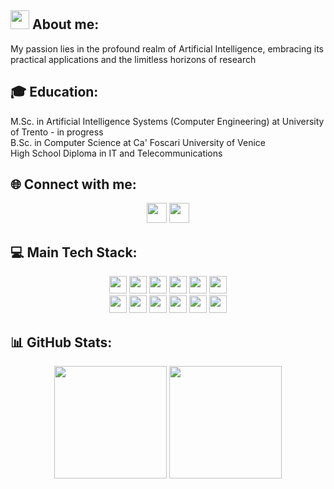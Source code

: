 ## <img src = "https://raw.githubusercontent.com/MartinHeinz/MartinHeinz/master/wave.gif" width = 30px> About me:
My passion lies in the profound realm of Artificial Intelligence, embracing its practical applications and the limitless horizons of research
## 🎓 Education:
M.Sc. in Artificial Intelligence Systems (Computer Engineering) at University of Trento - in progress 
<br>
B.Sc. in Computer Science at Ca' Foscari University of Venice
<br>
High School Diploma in IT and Telecommunications


## 🌐 Connect with me:
<div align="center">
 <a href="https://linkedin.com/in/matteo-minardi"><img height="32em" src="https://img.shields.io/badge/LinkedIn-0077B5?style=for-the-badge&logo=linkedin&logoColor=white"/></a>
 <a href="mailto:matteo.minardi2000@gmail.com"><img height="32em" src="https://img.shields.io/badge/Gmail-D14836?style=for-the-badge&logo=gmail&logoColor=white"/></a>
</div>

## 💻 Main Tech Stack:
<div align="center">
 <a>
  <img height="28em" src="https://img.shields.io/badge/PyTorch-%23EE4C2C.svg?style=for-the-badge&logo=PyTorch&logoColor=white"/>
 </a>
 <a>
  <img height="28em" src="https://img.shields.io/badge/c-%2300599C.svg?style=for-the-badge&logo=c&logoColor=white"/>
 </a>
 <a>
  <img height="28em" src="https://img.shields.io/badge/c%23-%23239120.svg?style=for-the-badge&logo=c-sharp&logoColor=white"/>
 </a>
 <a>
  <img height="28em" src="https://img.shields.io/badge/java-%23ED8B00.svg?style=for-the-badge&logo=java&logoColor=white"/>
 </a>
 <a>
  <img height="28em" src="https://img.shields.io/badge/python-3670A0?style=for-the-badge&logo=python&logoColor=ffdd54"/>
 </a>
 <a>
  <img height="28em" src="https://img.shields.io/badge/javascript-%23323330.svg?style=for-the-badge&logo=javascript&logoColor=%23F7DF1E"/>
 </a>
</div>

<div align="center">
 <a>
  <img height="28em" src="https://img.shields.io/badge/r-%23276DC3.svg?style=for-the-badge&logo=r&logoColor=white"/>
 </a>
 <a>
  <img height="28em" src="https://img.shields.io/badge/pandas-%23150458.svg?style=for-the-badge&logo=pandas&logoColor=white"/>
 </a>
 <a>
  <img height="28em" src="https://img.shields.io/badge/html5-%23E34F26.svg?style=for-the-badge&logo=html5&logoColor=white"/>
 </a>
 <a>
  <img height="28em" src="https://img.shields.io/badge/mysql-%2300f.svg?style=for-the-badge&logo=mysql&logoColor=white"/>
 </a>
 <a>
  <img height="28em" src="https://img.shields.io/badge/postgres-%23316192.svg?style=for-the-badge&logo=postgresql&logoColor=white"/>
 </a>
 <a>
  <img height="28em" src="https://img.shields.io/badge/MongoDB-%234ea94b.svg?style=for-the-badge&logo=mongodb&logoColor=white"/>
 </a>
</div>


  
## 📊 GitHub Stats:
<p align="center">
<a>
   <img height="180em" src="https://github-readme-streak-stats.herokuapp.com/?user=matteominardi&theme=dark&hide_border=false"/>
   <img height="180em" src="https://github-readme-stats.vercel.app/api/top-langs/?username=matteominardi&theme=dark&hide_border=false&include_all_commits=false&count_private=false&layout=compact"/>
</a>
</p>

<!-- Proudly created with GPRM ( https://gprm.itsvg.in ) -->
